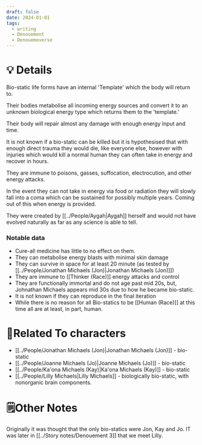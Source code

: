 ```yaml
---
draft: false
date: 2024-01-01
tags:
  - writing
  - Denouement
  - Denouemeverse
---
```

# 💡 Details
Bio-static life forms have an internal 'Template' which the  body will return to. 

Their bodies metabolise all incoming energy sources and convert it to an unknown biological energy type which returns them to the 'template.' 

Their body will repair almost any damage with enough energy input and time. 

It is not known if a bio-static can be killed but it is hypothesised that with enough direct trauma they would die, like everyone else, however with injuries which would kill a normal human they can often take in energy and recover in hours. 

They are immune to poisons, gasses, suffocation, electrocution, and other energy attacks.

In the event they can not take in energy via food or radiation they will slowly fall into a coma which can be sustained for possibly multiple years. Coming out of this when energy is provided.

They were created by [[../People/Aygah|Aygah]] herself and would not have evolved naturally as far as any science is able to tell.
### Notable data
- Cure-all medicine has little to no effect on them.
- They can metabolise energy blasts with minimal skin damage 
- They can survive in space for at least 20 minute (as tested by [[../People/Jonathan Michaels (Jon)|Jonathan Michaels (Jon)]])
- They are immune to [[Thinker (Race)]] energy attacks and control
- They are functionally immortal and do not age past mid 20s, but, Johnathan Michaels appears mid 30s due to how he became bio-static.
- It is not known if they can reproduce in the final iteration 
- While there is no reason for all Bio-statics to be [[Human (Race)]] at this time all are at least, in part, human. 

# 👤Related To characters
- [[../People/Jonathan Michaels (Jon)|Jonathan Michaels (Jon)]] - bio-static 
- [[../People/Joanne Michaels (Jo)|Joanne Michaels (Jo)]] - bio-static 
- [[../People/Ka'ona Michaels (Kay)|Ka'ona Michaels (Kay)]] - bio-static
- [[../People/Lilly Michaels|Lilly Michaels]] - biologically bio-static, with nonorganic brain components. 

# 🗒️Other Notes
Originally it was thought that the only bio-statics were Jon, Kay and Jo. IT was later in [[../Story notes/Denouement 3]] that we meet Lilly. 
